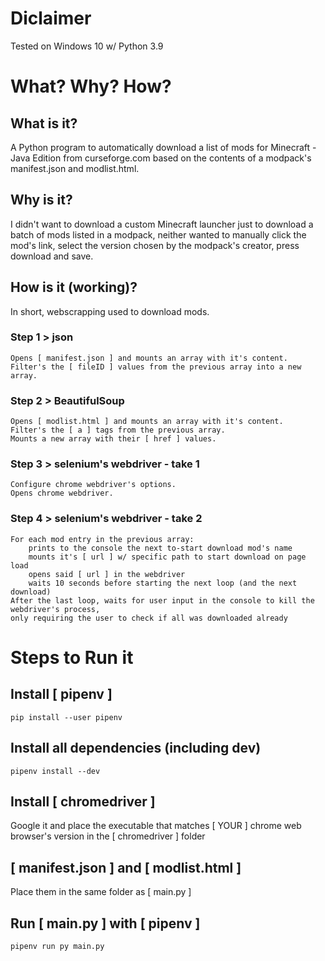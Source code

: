 # Diclaimer
Tested on Windows 10 w/ Python 3.9

# What? Why? How?
## What is it?
A Python program to automatically download a list of mods for Minecraft - Java Edition from curseforge.com based on the contents of a modpack's manifest.json and modlist.html.
## Why is it?
I didn't want to download a custom Minecraft launcher just to download a batch of mods listed in a modpack, neither wanted to manually click the mod's link, select the version chosen by the modpack's creator, press download and save.
## How is it (working)?
In short, webscrapping used to download mods.
### Step 1 > json
```
Opens [ manifest.json ] and mounts an array with it's content.
Filter's the [ fileID ] values from the previous array into a new array.
```
### Step 2 > BeautifulSoup
```
Opens [ modlist.html ] and mounts an array with it's content.
Filter's the [ a ] tags from the previous array.
Mounts a new array with their [ href ] values.
```
### Step 3 > selenium's webdriver - take 1
```
Configure chrome webdriver's options.
Opens chrome webdriver.
```
### Step 4 > selenium's webdriver - take 2
```
For each mod entry in the previous array:
    prints to the console the next to-start download mod's name
    mounts it's [ url ] w/ specific path to start download on page load
    opens said [ url ] in the webdriver
    waits 10 seconds before starting the next loop (and the next download)
After the last loop, waits for user input in the console to kill the webdriver's process,
only requiring the user to check if all was downloaded already
```

# Steps to Run it
## Install [ pipenv ]
```
pip install --user pipenv
```
## Install all dependencies (including dev)
```
pipenv install --dev
```
<!-- ### Installing a package
```
pipenv install <package>
```
## Uninstalling all dependencies (including dev)
```
pipenv uninstall --dev
```
### Uninstalling all dev packages
```
pipenv uninstall --all-dev
```
### Uninstalling a package
```
pipenv uninstall <package>
```
## Locking packages
```
pipenv lock
``` -->
## Install [ chromedriver ]
Google it and place the executable that matches [ YOUR ] chrome web browser's version in the [ chromedriver ] folder
## [ manifest.json ] and [ modlist.html ]
Place them in the same folder as [ main.py ]
## Run [ main.py ] with [ pipenv ]
```
pipenv run py main.py
```
